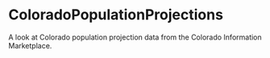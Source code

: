# ColoradoPopulationProjections
A look at Colorado population projection data from the Colorado Information Marketplace.

